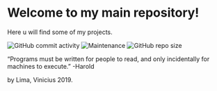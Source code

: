 # Welcome to my main repository!
Here u will find some of my projects.

![GitHub commit activity](https://img.shields.io/github/commit-activity/m/ViniciusLimaFernandes/Main) ![Maintenance](https://img.shields.io/maintenance/yes/2019?style=plastic) ![GitHub repo size](https://img.shields.io/github/repo-size/ViniciusLimaFernandes/Main?style=plastic)

“Programs must be written for people to read, and only incidentally for machines to execute.” -Harold

by Lima, Vinicius 2019.
